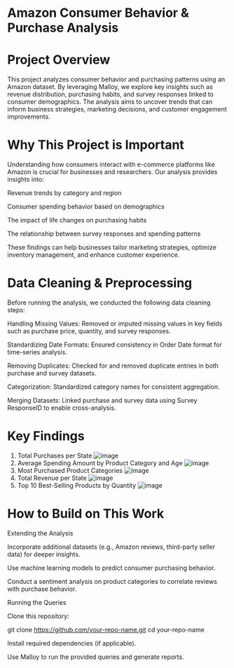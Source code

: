 # Amazon Consumer Behavior & Purchase Analysis

# Project Overview

This project analyzes consumer behavior and purchasing patterns using an Amazon dataset. By leveraging Malloy, we explore key insights such as revenue distribution, purchasing habits, and survey responses linked to consumer demographics. The analysis aims to uncover trends that can inform business strategies, marketing decisions, and customer engagement improvements.

# Why This Project is Important

Understanding how consumers interact with e-commerce platforms like Amazon is crucial for businesses and researchers. Our analysis provides insights into:

Revenue trends by category and region

Consumer spending behavior based on demographics

The impact of life changes on purchasing habits

The relationship between survey responses and spending patterns

These findings can help businesses tailor marketing strategies, optimize inventory management, and enhance customer experience.

# Data Cleaning & Preprocessing

Before running the analysis, we conducted the following data cleaning steps:

Handling Missing Values: Removed or imputed missing values in key fields such as purchase price, quantity, and survey responses.

Standardizing Date Formats: Ensured consistency in Order Date format for time-series analysis.

Removing Duplicates: Checked for and removed duplicate entries in both purchase and survey datasets.

Categorization: Standardized category names for consistent aggregation.

Merging Datasets: Linked purchase and survey data using Survey ResponseID to enable cross-analysis.

# Key Findings

1. Total Purchases per State
![image](https://github.com/user-attachments/assets/80fd4cc6-07ea-4163-85c4-d77418a0809a)
2. Average Spending Amount by Product Category and Age
![image](https://github.com/user-attachments/assets/42921ea6-5de2-4be5-a7c7-66101aa2c517)
3. Most Purchased Product Categories
![image](https://github.com/user-attachments/assets/17574f8a-9bf5-422a-b937-d1d89d0fcb8e)
4. Total Revenue per State
![image](https://github.com/user-attachments/assets/e16b93d7-658e-4a3e-ae59-6dcb9bc8fd7c)
5. Top 10 Best-Selling Products by Quantity
![image](https://github.com/user-attachments/assets/692c6a3a-d0fc-4623-8f0e-eeadd280faa2)


# How to Build on This Work

Extending the Analysis

Incorporate additional datasets (e.g., Amazon reviews, third-party seller data) for deeper insights.

Use machine learning models to predict consumer purchasing behavior.

Conduct a sentiment analysis on product categories to correlate reviews with purchase behavior.

Running the Queries

Clone this repository:

git clone https://github.com/your-repo-name.git
cd your-repo-name

Install required dependencies (if applicable).

Use Malloy to run the provided queries and generate reports.



